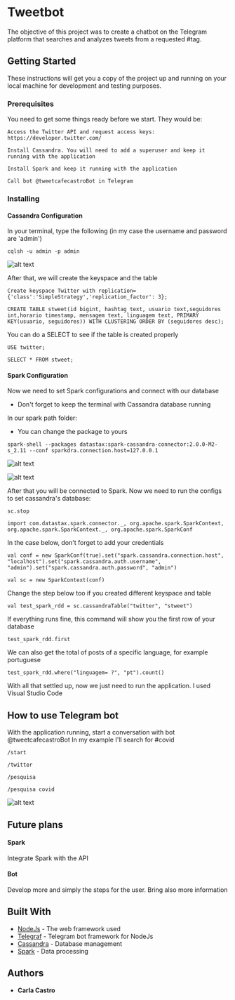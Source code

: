 
# Tweetbot

The objective of this project was to create a chatbot on the Telegram platform that searches and analyzes tweets from a requested #tag.

## Getting Started

These instructions will get you a copy of the project up and running on your local machine for development and testing purposes.

### Prerequisites

You need to get some things ready before we start. They would be:

```
Access the Twitter API and request access keys: https://developer.twitter.com/
```
```
Install Cassandra. You will need to add a superuser and keep it running with the application
```
```
Install Spark and keep it running with the application
```
```
Call bot @tweetcafecastroBot in Telegram
```

### Installing

#### Cassandra Configuration
In your terminal, type the following (in my case the username and password are 'admin')

```
cqlsh -u admin -p admin
```

![alt text](https://github.com/carlaferrarez/tweetbot/blob/master/images/img1.png?raw=true)


After that, we will create the keyspace and the table

```
Create keyspace Twitter with replication={'class':'SimpleStrategy','replication_factor': 3};
```
```
CREATE TABLE stweet(id bigint, hashtag text, usuario text,seguidores int,horario timestamp, mensagem text, linguagem text, PRIMARY KEY(usuario, seguidores)) WITH CLUSTERING ORDER BY (seguidores desc);
```
You can do a SELECT to see if the table is created properly

```
USE twitter;
```
```
SELECT * FROM stweet;
```
#### Spark Configuration

Now we need to set Spark configurations and connect with our database
* Don't forget to keep the terminal with Cassandra database running

In our spark path folder:
* You can change the package to yours

```
spark-shell --packages datastax:spark-cassandra-connector:2.0.0-M2-s_2.11 --conf sparkdra.connection.host=127.0.0.1
```
![alt text](https://github.com/carlaferrarez/tweetbot/blob/master/images/img2.png?raw=true)

![alt text](https://github.com/carlaferrarez/tweetbot/blob/master/images/img3.png?raw=true)


After that you will be connected to Spark. Now we need to run the configs to set cassandra's database:

```
sc.stop
```
```
import com.datastax.spark.connector._, org.apache.spark.SparkContext, org.apache.spark.SparkContext._, org.apache.spark.SparkConf 
``` 

In the case below, don't forget to add your credentials

```
val conf = new SparkConf(true).set("spark.cassandra.connection.host", "localhost").set("spark.cassandra.auth.username", "admin").set("spark.cassandra.auth.password", "admin")
```
```
val sc = new SparkContext(conf)

```
Change the step below too if you created different keyspace and table

```
val test_spark_rdd = sc.cassandraTable("twitter", "stweet")

```
If everything runs fine, this command will show you the first row of your database

```
test_spark_rdd.first
```
We can also get the total of posts of a specific language, for example portuguese

```
test_spark_rdd.where("linguagem= ?", "pt").count() 
```

With all that settled up, now we just need to run the application. I used Visual Studio Code

## How to use Telegram bot

With the application running, start a conversation with bot @tweetcafecastroBot
In my example I'll search for #covid

```
/start
```
```
/twitter
```
```
/pesquisa
```
```
/pesquisa covid 
```

![alt text](https://github.com/carlaferrarez/tweetbot/blob/master/images/img4.jpg?raw=true)

## Future plans

#### Spark
Integrate Spark with the API

#### Bot
Develop more and simply the steps for the user. Bring also more information

## Built With

* [NodeJs](https://nodejs.org/en/) - The web framework used
* [Telegraf](https://github.com/telegraf/telegraf) - Telegram bot framework for NodeJs
* [Cassandra](https://cassandra.apache.org/) - Database management
* [Spark](https://spark.apache.org/) - Data processing

## Authors

* **Carla Castro** 

